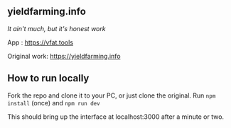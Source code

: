 ## yieldfarming.info

_It ain't much, but it's honest work_

App : https://vfat.tools

Original work: https://yieldfarming.info

## How to run locally

Fork the repo and clone it to your PC, or just clone the original.
Run `npm install` (once) and `npm run dev`

This should bring up the interface at localhost:3000 after a minute or two.
